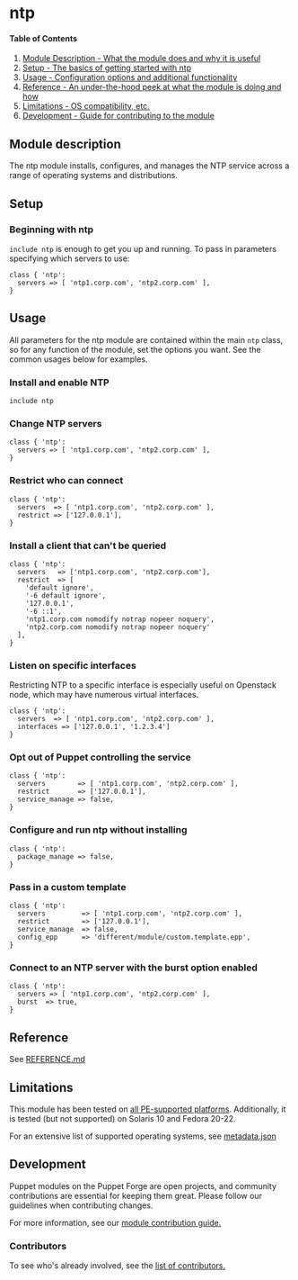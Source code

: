 # ntp

#### Table of Contents


1. [Module Description - What the module does and why it is useful](#module-description)
1. [Setup - The basics of getting started with ntp](#setup)
1. [Usage - Configuration options and additional functionality](#usage)
1. [Reference - An under-the-hood peek at what the module is doing and how](#reference)
1. [Limitations - OS compatibility, etc.](#limitations)
1. [Development - Guide for contributing to the module](#development)


## Module description

The ntp module installs, configures, and manages the NTP service across a range of operating systems and distributions.

## Setup

### Beginning with ntp

`include ntp` is enough to get you up and running. To pass in parameters specifying which servers to use:

```puppet
class { 'ntp':
  servers => [ 'ntp1.corp.com', 'ntp2.corp.com' ],
}
```

## Usage

All parameters for the ntp module are contained within the main `ntp` class, so for any function of the module, set the options you want. See the common usages below for examples.

### Install and enable NTP

```puppet
include ntp
```

### Change NTP servers

```puppet
class { 'ntp':
  servers => [ 'ntp1.corp.com', 'ntp2.corp.com' ],
}
```

### Restrict who can connect

```puppet
class { 'ntp':
  servers  => [ 'ntp1.corp.com', 'ntp2.corp.com' ],
  restrict => ['127.0.0.1'],
}
```

### Install a client that can't be queried

```puppet
class { 'ntp':
  servers   => ['ntp1.corp.com', 'ntp2.corp.com'],
  restrict  => [
    'default ignore',
    '-6 default ignore',
    '127.0.0.1',
    '-6 ::1',
    'ntp1.corp.com nomodify notrap nopeer noquery',
    'ntp2.corp.com nomodify notrap nopeer noquery'
  ],
}
```

### Listen on specific interfaces

Restricting NTP to a specific interface is especially useful on Openstack node, which may have numerous virtual interfaces.

```puppet
class { 'ntp':
  servers  => [ 'ntp1.corp.com', 'ntp2.corp.com' ],
  interfaces => ['127.0.0.1', '1.2.3.4']
}
```

### Opt out of Puppet controlling the service

```puppet
class { 'ntp':
  servers        => [ 'ntp1.corp.com', 'ntp2.corp.com' ],
  restrict       => ['127.0.0.1'],
  service_manage => false,
}
```

### Configure and run ntp without installing

```puppet
class { 'ntp':
  package_manage => false,
}
```

### Pass in a custom template

```puppet
class { 'ntp':
  servers         => [ 'ntp1.corp.com', 'ntp2.corp.com' ],
  restrict        => ['127.0.0.1'],
  service_manage  => false,
  config_epp      => 'different/module/custom.template.epp',
}
```

### Connect to an NTP server with the burst option enabled

```puppet
class { 'ntp':
  servers => [ 'ntp1.corp.com', 'ntp2.corp.com' ],
  burst  => true,
}
```

## Reference

See [REFERENCE.md](https://github.com/puppetlabs/puppetlabs-ntp/blob/master/REFERENCE.md)

## Limitations

This module has been tested on [all PE-supported platforms](https://forge.puppetlabs.com/supported#compat-matrix). Additionally, it is tested (but not supported) on Solaris 10 and Fedora 20-22.

For an extensive list of supported operating systems, see [metadata.json](https://github.com/puppetlabs/puppetlabs-ntp/blob/master/metadata.json)

## Development

Puppet modules on the Puppet Forge are open projects, and community contributions are essential for keeping them great. Please follow our guidelines when contributing changes.

For more information, see our [module contribution guide.](https://docs.puppetlabs.com/forge/contributing.html)

### Contributors

To see who's already involved, see the [list of contributors.](https://github.com/puppetlabs/puppetlabs-ntp/graphs/contributors)

